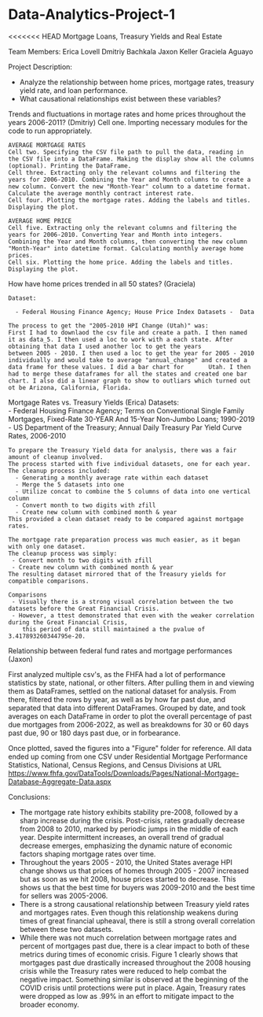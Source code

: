 # Data-Analytics-Project-1

<<<<<<< HEAD
Mortgage Loans, Treasury Yields and Real Estate  

Team Members: 
Erica Lovell 
Dmitriy Bachkala 
Jaxon Keller 
Graciela Aguayo  

Project Description: 
- Analyze the relationship between home prices, mortgage rates, treasury yield rate, and loan performance.
- What causational relationships exist between these variables? 

Trends and fluctuations in mortage rates and home prices throughout the years 2006-2011? (Dmitriy)
    Cell one. Importing necessary modules for the code to run appropriately.

    AVERAGE MORTGAGE RATES
    Cell two. Specifying the CSV file path to pull the data, reading in the CSV file into a DataFrame. Making the display show all the columns (optional). Printing the DataFrame.
    Cell three. Extracting only the relevant columns and filtering the years for 2006-2010. Combining the Year and Month columns to create a new column. Convert the new "Month-Year" column to a datetime format. Calculate the average monthly contract interest rate.
    Cell four. Plotting the mortgage rates. Adding the labels and titles. Displaying the plot.

    AVERAGE HOME PRICE
    Cell five. Extracting only the relevant columns and filtering the years for 2006-2010. Converting Year and Month into integers. Combining the Year and Month columns, then converting the new column "Month-Year" into datetime format. Calculating monthly average home prices.
    Cell six. Plotting the home price. Adding the labels and titles. Displaying the plot.


How have home prices trended in all 50 states? (Graciela)

    Dataset:
    
      - Federal Housing Finance Agency; House Price Index Datasets -  Data
    
    The process to get the "2005-2010 HPI Change (Utah)" was:
    First I had to downlaod the csv file and create a path. I then named it as data_5. I then used a loc to work with a each state. After obtaining that data I used another loc to get the years         between 2005 - 2010. I then used a loc to get the year for 2005 - 2010 individually and would take to average "annual_change" and created a data frame for these values. I did a bar chart for       Utah. I then had to merge these dataframes for all the states and created one bar chart. I also did a linear graph to show to outliars which turned out ot be Arizona, California, Florida.

Mortgage Rates vs. Treasury Yields (Erica)
    Datasets:  
      - Federal Housing Finance Agency; Terms on Conventional Single Family Mortgages, 
        Fixed-Rate 30-YEAR And 15-Year Non-Jumbo Loans; 1990-2019
      - US Department of the Treasury; Annual Daily Treasury Par Yield Curve Rates, 2006-2010
      
    To prepare the Treasury Yield data for analysis, there was a fair amount of cleanup involved. 
    The process started with five individual datasets, one for each year.
    The cleanup process included:
      - Generating a monthly average rate within each dataset
      - Merge the 5 datasets into one
      - Utilize concat to combine the 5 columns of data into one vertical column
      - Convert month to two digits with zfill
      - Create new column with combined month & year
    This provided a clean dataset ready to be compared against mortgage rates.

    The mortgage rate preparation process was much easier, as it began with only one dataset. 
    The cleanup process was simply: 
     - Convert month to two digits with zfill
     - Create new column with combined month & year
    The resulting dataset mirrored that of the Treasury yields for compatible comparisons. 

    Comparisons
     - Visually there is a strong visual correlation between the two datasets before the Great Financial Crisis. 
     - However, a ttest demonstrated that even with the weaker correlation during the Great Financial Crisis, 
        this period of data still maintained a the pvalue of 3.417893260344795e-20.

Relationship between federal fund rates and mortgage performances (Jaxon) 

First analyzed multiple csv's, as the FHFA had a lot of performance statistics by state, national, or other filters. After pulling them in and viewing them as DataFrames, settled on the national dataset for analysis. 
From there, filtered the rows by year, as well as by how far past due, and separated that data into different DataFrames. Grouped by date, and took averages on each DataFrame in order to plot the overall percentage of past due mortgages from 2006-2022, as well as breakdowns for 30 or 60 days past due, 90 or 180 days past due, or in forbearance.

Once plotted, saved the figures into a "Figure" folder for reference. All data ended up coming from one CSV under Residential Mortgage Performance Statistics, Nati​onal, Census Regions, and Census Divisions at URL https://www.fhfa.gov/DataTools/Downloads/Pages/National-Mortgage-Database-Aggregate-Data.aspx

Conclusions: 
 - The mortgage rate history exhibits stability pre-2008, followed by a sharp increase during the crisis.
    Post-crisis, rates gradually decrease from 2008 to 2010, marked by periodic jumps in the middle of each year.
    Despite intermittent increases, an overall trend of gradual decrease emerges, emphasizing the dynamic nature
    of economic factors shaping mortgage rates over time.
 - Throughout the years 2005 - 2010, the United States average HPI change shows us that prices of homes through
    2005 - 2007 increased but as soon as we hit 2008, house prices started to decrease. This shows us that the best
    time for buyers was 2009-2010 and the best time for sellers was 2005-2006.
 - There is a strong causational relationship between Treasury yield rates and mortgages rates. Even though this
    relationship weakens during times of great financial upheaval, there is still a strong overall correlation
    between these two datasets.
 - While there was not much correlation between mortgage rates and percent of mortgages past due, there is a clear
    impact to both of these metrics during times of economic crisis. Figure 1 clearly shows that mortgages past due
    drastically increased throughout the 2008 housing crisis while the Treasury rates were reduced to help combat the
    negative impact. Something similar is observed at the beginning of the COVID crisis until protections were put in
    place. Again, Treasury rates were dropped as low as .99% in an effort to mitigate impact to the broader economy.

